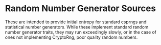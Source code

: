 # Random Number Generator Sources

These are intended to provide initial entropy for standard csprngs and statistical number generators. While these implement standard random number generator traits, they may run exceedingly slowly, or in the case of ones not implementing CryptoRng, poor quality random numbers.

